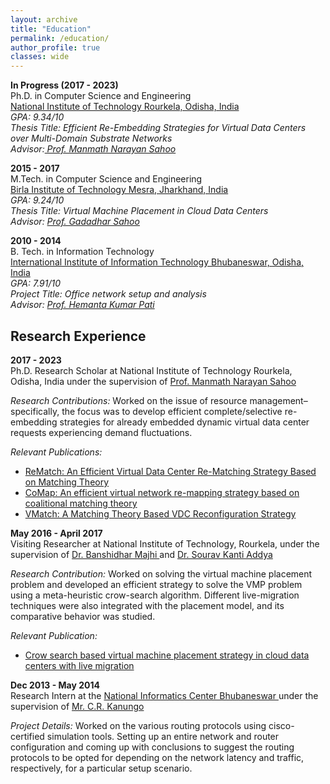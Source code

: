 ```yaml
---
layout: archive
title: "Education"
permalink: /education/
author_profile: true
classes: wide
---
```


**In Progress (2017 - 2023)**<br>
Ph.D. in Computer Science and Engineering <br>
<a href="https://www.nitrkl.ac.in">National Institute of Technology Rourkela, Odisha, India</a><br>
*GPA: 9.34/10*<br>
*Thesis Title: Efficient Re-Embedding Strategies for Virtual Data Centers over Multi-Domain Substrate Networks*<br>
*Advisor:<a href="https://website.nitrkl.ac.in/FProfile.aspx?e=sahoom"> Prof. Manmath Narayan Sahoo</a>*

**2015 - 2017**<br>
M.Tech. in Computer Science and Engineering<br>
<a href= "https://www.bitmesra.ac.in"> Birla Institute of Technology Mesra, Jharkhand, India </a> <br>
*GPA: 9.24/10*<br>
*Thesis Title: Virtual Machine Placement in Cloud Data Centers*<br>
*Advisor: <a href = "https://www.iitism.ac.in/index.php/Departments/faculties_detail_cse">Prof. Gadadhar Sahoo</a>*

**2010 - 2014**<br>
B. Tech. in Information Technology<br>
<a href= "https://www.iiit-bh.ac.in"> International Institute of Information Technology Bhubaneswar, Odisha, India </a> <br>
*GPA: 7.91/10*<br>
*Project Title: Office network setup and analysis*<br>
*Advisor: <a href = "https://sites.google.com/iiit-bh.ac.in/computer-science/people/faculty/hemanta?authuser=0">Prof. Hemanta Kumar Pati</a>*

## Research Experience
**2017 - 2023**<br>
Ph.D. Research Scholar at National Institute of Technology Rourkela, Odisha, India under the supervision of <a href="https://website.nitrkl.ac.in/FProfile.aspx?e=sahoom"> Prof. Manmath Narayan Sahoo</a><br>

*Research Contributions:* Worked on the issue of resource management– specifically, the focus was to develop efficient complete/selective re-embedding strategies for already embedded dynamic virtual data center requests experiencing demand fluctuations. <br>

*Relevant Publications:* 
<ul>
<li> <a href ="https://ieeexplore.ieee.org/document/9796586"> ReMatch: An Efficient Virtual Data Center Re-Matching Strategy Based on Matching Theory </a>
</li>
<li>
<a href ="https://doi.org/10.1016/j.comnet.2022.109248"> CoMap: An efficient virtual network re-mapping strategy based on coalitional matching theory </a>	
</li>
<li>
<a href ="https://ieeexplore.ieee.org/document/9284253"> VMatch: A Matching Theory Based VDC Reconfiguration Strategy </a>	
</li>
</ul>

**May 2016 - April 2017**<br>
Visiting Researcher at National Institute of Technology, Rourkela, under the supervision of <a href="https://www.vssut.ac.in/vice-chancellor-s-message.php"> Dr. Banshidhar Majhi </a> and <a href="https://cse.nitk.ac.in/faculty/sourav-kanti-addya"> Dr. Sourav Kanti Addya </a>

*Research Contribution:* Worked on solving the virtual machine placement problem and developed an efficient strategy to solve the VMP problem using a meta-heuristic crow-search algorithm. Different live-migration techniques were also integrated with the placement model, and its comparative behavior was studied. <br>

*Relevant Publication:* 
<ul>
<li> <a href ="https://doi.org/10.1016/j.compeleceng.2017.12.032"> Crow search based virtual machine placement strategy in cloud data centers with live migration </a>
</li>
</ul>

**Dec 2013 - May 2014**<br>
Research Intern at the <a href="https://odisha.nic.in"> National Informatics Center Bhubaneswar </a> under the supervision of <a href="https://www.linkedin.com/in/c-r-kanungo-a9126038/?originalSubdomain=in">Mr. C.R. Kanungo </a> <br>

*Project Details:* Worked on the various routing protocols using cisco-certified simulation tools. Setting up an entire network and router configuration and coming up with conclusions to suggest the routing protocols to be opted for depending on the network latency and traffic, respectively, for a particular setup scenario.





